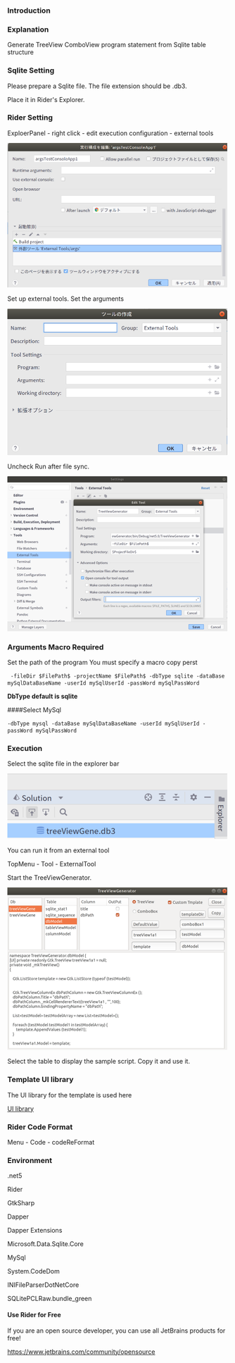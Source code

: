 ### Introduction

### Explanation

Generate TreeView ComboView program statement from Sqlite table structure

### Sqlite Setting

Please prepare a Sqlite file. The file extension should be .db3.

Place it in Rider's Explorer.

### Rider Setting
ExploerPanel - right click - edit execution configuration - external tools

![alt text](./readMe/1.png)

Set up external tools. Set the arguments

![alt text](./readMe/3.png)

Uncheck Run after file sync.

![alt text](./readMe/5.png)

### Arguments Macro Required

Set the path of the program
You must specify a macro
copy perst

```
 -fileDir $FilePath$ -projectName $FilePath$ -dbType sqlite -dataBase mySqlDataBaseName -userId mySqlUserId -passWord mySqlPassWord
```

**DbType default is sqlite**

####Select MySql

```
-dbType mysql -dataBase mySqlDataBaseName -userId mySqlUserId -passWord mySqlPassWord
```

### Execution

Select the sqlite file in the explorer bar

![alt text](./readMe/7.png)


You can run it from an external tool

TopMenu - Tool - ExternalTool


Start the TreeViewGenerator.

![alt text](./readMe/6.png)

Select the table to display the sample script.
Copy it and use it.

### Template UI library
The UI library for the template is used here

[UI library](https://qiita.com/iota_11/items/cf5ac9c11969ad8b8307)

### Rider Code Format

Menu - Code - codeReFormat

### Environment
.net5

Rider

GtkSharp

Dapper

Dapper Extensions

Microsoft.Data.Sqlite.Core

MySql

System.CodeDom

INIFileParserDotNetCore

SQLitePCLRaw.bundle_green

#### Use Rider for Free

If you are an open source developer, you can use all JetBrains products for free!

https://www.jetbrains.com/community/opensource

